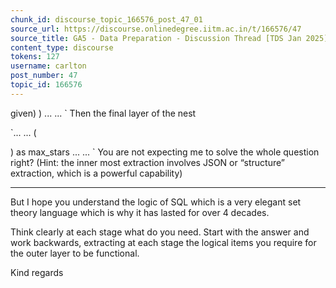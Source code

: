 ```yaml
---
chunk_id: discourse_topic_166576_post_47_01
source_url: https://discourse.onlinedegree.iitm.ac.in/t/166576/47
source_title: GA5 - Data Preparation - Discussion Thread [TDS Jan 2025]
content_type: discourse
tokens: 127
username: carlton
post_number: 47
topic_id: 166576
---
```


 given)
)
...
...
`
Then the final layer of the nest

`...
...
(

) as max_stars
...
...
`
You are not expecting me to solve the whole question right? (Hint: the inner most extraction involves JSON or “structure” extraction, which is a powerful capability)

---

But I hope you understand the logic of SQL which is a very elegant set theory language which is why it has lasted for over 4 decades.

Think clearly at each stage what do you need. Start with the answer and work backwards, extracting at each stage the logical items you require for the outer layer to be functional.

Kind regards
